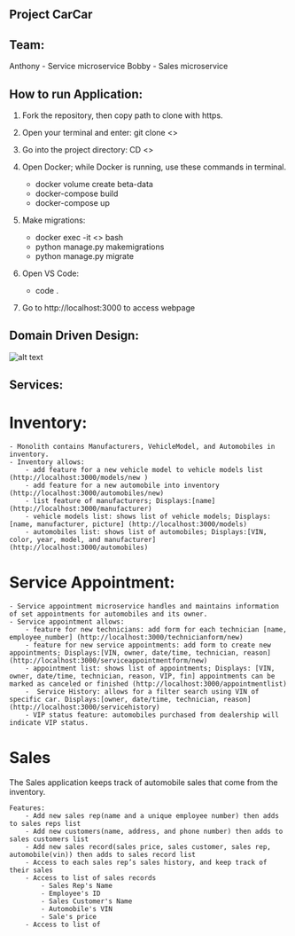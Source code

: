 ## Project CarCar

## Team:
Anthony - Service microservice
Bobby - Sales microservice


## How to run Application:

1. Fork the repository, then copy path to clone with https.

2. Open your terminal and enter: git clone <<gitlab link>>

3. Go into the project directory: CD <<project name>>

4. Open Docker; while Docker is running, use these commands in terminal.
    - docker volume create beta-data
    - docker-compose build
    - docker-compose up

5. Make migrations:
    - docker exec -it <<docker container name>> bash
    - python manage.py makemigrations
    - python manage.py migrate

6.  Open VS Code:
    - code .

7. Go to http://localhost:3000 to access webpage

## Domain Driven Design:

![alt text](images/DDD.png)

## Services:

# Inventory:
    - Monolith contains Manufacturers, VehicleModel, and Automobiles in inventory.
    - Inventory allows:
        - add feature for a new vehicle model to vehicle models list (http://localhost:3000/models/new )
        - add feature for a new automobile into inventory (http://localhost:3000/automobiles/new)
        - list feature of manufacturers; Displays:[name] (http://localhost:3000/manufacturer)
        - vehicle models list: shows list of vehicle models; Displays: [name, manufacturer, picture] (http://localhost:3000/models)
        - automobiles list: shows list of automobiles; Displays:[VIN, color, year, model, and manufacturer] (http://localhost:3000/automobiles)

# Service Appointment:
    - Service appointment microservice handles and maintains information of set appointments for automobiles and its owner.
    - Service appointment allows:
        - feature for new technicians: add form for each technician [name, employee_number] (http://localhost:3000/technicianform/new)
        - feature for new service appointments: add form to create new appointments; Displays:[VIN, owner, date/time, technician, reason] (http://localhost:3000/serviceappointmentform/new)
        - appointment list: shows list of appointments; Displays: [VIN, owner, date/time, technician, reason, VIP, fin] appointments can be marked as canceled or finished (http://localhost:3000/appointmentlist)
        -  Service History: allows for a filter search using VIN of specific car. Displays:[owner, date/time, technician, reason] (http://localhost:3000/servicehistory)
        - VIP status feature: automobiles purchased from dealership will indicate VIP status.

# Sales
The Sales application keeps track of automobile sales that come from the inventory.

    Features:
        - Add new sales rep(name and a unique employee number) then adds to sales reps list
        - Add new customers(name, address, and phone number) then adds to sales customers list
        - Add new sales record(sales price, sales customer, sales rep, automobile(vin)) then adds to sales record list
        - Access to each sales rep’s sales history, and keep track of their sales
        - Access to list of sales records
            - Sales Rep's Name
            - Employee's ID
            - Sales Customer's Name
            - Automobile's VIN
            - Sale's price
        - Access to list of
